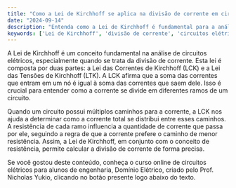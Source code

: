 ```yaml
---
title: "Como a Lei de Kirchhoff se aplica na divisão de corrente em circuitos?"
date: "2024-09-14"
description: "Entenda como a Lei de Kirchhoff é fundamental para a análise de circuitos elétricos, especialmente na divisão de corrente."
keywords: ['Lei de Kirchhoff', 'divisão de corrente', 'circuitos elétricos', 'engenharia']
---
```


A Lei de Kirchhoff é um conceito fundamental na análise de circuitos elétricos, especialmente quando se trata da divisão de corrente. Esta lei é composta por duas partes: a Lei das Correntes de Kirchhoff (LCK) e a Lei das Tensões de Kirchhoff (LTK). A LCK afirma que a soma das correntes que entram em um nó é igual à soma das correntes que saem dele. Isso é crucial para entender como a corrente se divide em diferentes ramos de um circuito.

Quando um circuito possui múltiplos caminhos para a corrente, a LCK nos ajuda a determinar como a corrente total se distribui entre esses caminhos. A resistência de cada ramo influencia a quantidade de corrente que passa por ele, seguindo a regra de que a corrente prefere o caminho de menor resistência. Assim, a Lei de Kirchhoff, em conjunto com o conceito de resistência, permite calcular a divisão de corrente de forma precisa.

Se você gostou deste conteúdo, conheça o curso online de circuitos elétricos para alunos de engenharia, Domínio Elétrico, criado pelo Prof. Nicholas Yukio, clicando no botão presente logo abaixo do texto.